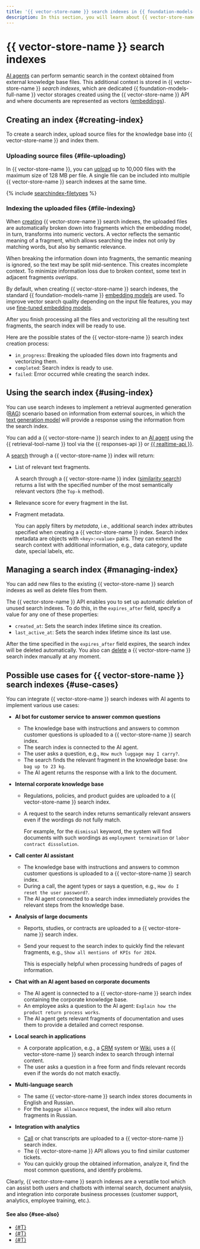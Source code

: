 ```yaml
---
title: '{{ vector-store-name }} search indexes in {{ foundation-models-full-name }}'
description: In this section, you will learn about {{ vector-store-name }} search indexes you can use to implement vector search across knowledge bases in {{ foundation-models-full-name }} AI agents.
---
```


# {{ vector-store-name }} search indexes

[AI agents](../agents/index.md) can perform semantic search in the context obtained from external knowledge base files. This additional context is stored in {{ vector-store-name }} _search indexes_, which are dedicated {{ foundation-models-full-name }} vector storages created using the {{ vector-store-name }} API and where documents are represented as vectors ([embeddings](../embeddings.md)).

## Creating an index {#creating-index}

To create a search index, upload source files for the knowledge base into {{ vector-store-name }} and index them.

### Uploading source files {#file-uploading}

In {{ vector-store-name }}, you can [upload](../../operations/agents/manage-searchindex.md#upload-files) up to 10,000 files with the maximum size of 128 MB per file. A single file can be included into multiple {{ vector-store-name }} search indexes at the same time.

{% include [searchindex-filetypes](../../../_includes/ai-studio/searchindex-filetypes.md) %}

### Indexing the uploaded files {#file-indexing}

When [creating](../../operations/agents/manage-searchindex.md#create-index) {{ vector-store-name }} search indexes, the uploaded files are automatically broken down into fragments which the embedding model, in turn, transforms into numeric vectors. A vector reflects the semantic meaning of a fragment, which allows searching the index not only by matching words, but also by semantic relevance.

When breaking the information down into fragments, the semantic meaning is ignored, so the text may be split mid-sentence. This creates incomplete context. To minimize information loss due to broken context, some text in adjacent fragments _overlaps_.

By default, when creating {{ vector-store-name }} search indexes, the standard {{ foundation-models-name }} [embedding models](../embeddings.md#yandexgpt-embeddings) are used. To improve vector search quality depending on the input file features, you may use [fine-tuned embedding models](../../operations/tuning/create-embeddings.md).

After you finish processing all the files and vectorizing all the resulting text fragments, the search index will be ready to use.

Here are the possible states of the {{ vector-store-name }} search index creation process:

* `in_progress`: Breaking the uploaded files down into fragments and vectorizing them.
* `completed`: Search index is ready to use.
* `failed`: Error occurred while creating the search index.

## Using the search index {#using-index}

You can use search indexes to implement a retrieval augmented generation ([RAG](https://en.wikipedia.org/wiki/Retrieval-augmented_generation)) scenario based on information from external sources, in which the [text generation model](../generation/models.md) will provide a response using the information from the search index.

You can add a {{ vector-store-name }} search index to an [AI agent](../agents/index.md) using the {{ retrieval-tool-name }} tool via the {{ responses-api }} or [{{ realtime-api }}](../agents/realtime.md#realtime-api). 

A [search](../../operations/agents/manage-searchindex.md#search-index) through a {{ vector-store-name }} index will return:
* List of relevant text fragments.

    A search through a {{ vector-store-name }} index ([similarity search](https://en.wikipedia.org/wiki/Similarity_search)) returns a list with the specified number of the most semantically relevant vectors (the `Top-k` method). 
* Relevance score for every fragment in the list.
* Fragment metadata.

    You can apply filters by _metadata_, i.e., additional search index attributes specified when creating a {{ vector-store-name }} index. Search index metadata are objects with `<key>:<value>` pairs. They can extend the search context with additional information, e.g., data category, update date, special labels, etc.

## Managing a search index {#managing-index}

You can add new files to the existing {{ vector-store-name }} search indexes as well as delete files from them. 

The {{ vector-store-name }} API enables you to set up automatic deletion of unused search indexes. To do this, in the `expires_after` field, specify a value for any one of these properties:
* `created_at`: Sets the search index lifetime since its creation.
* `last_active_at`: Sets the search index lifetime since its last use.

After the time specified in the `expires_after` field expires, the search index will be deleted automatically. You also can [delete](../../operations/agents/manage-searchindex.md#delete-index) a {{ vector-store-name }} search index manually at any moment.

## Possible use cases for {{ vector-store-name }} search indexes {#use-cases}

You can integrate {{ vector-store-name }} search indexes with AI agents to implement various use cases:

* **AI bot for customer service to answer common questions**

    * The knowledge base with instructions and answers to common customer questions is uploaded to a {{ vector-store-name }} search index.
    * The search index is connected to the AI agent.
    * The user asks a question, e.g., `How much luggage may I carry?`.
    * The search finds the relevant fragment in the knowledge base: `One bag up to 23 kg`.
    * The AI agent returns the response with a link to the document.

* **Internal corporate knowledge base**

    * Regulations, policies, and product guides are uploaded to a {{ vector-store-name }} search index.
    * A request to the search index returns semantically relevant answers even if the wordings do not fully match.

        For example, for the `dismissal` keyword, the system will find documents with such wordings as `employment termination` or `labor contract dissolution`.

* **Call center AI assistant**

    * The knowledge base with instructions and answers to common customer questions is uploaded to a {{ vector-store-name }} search index.
    * During a call, the agent types or says a question, e.g., `How do I reset the user password?`.
    * The AI agent connected to a search index immediately provides the relevant steps from the knowledge base.

* **Analysis of large documents**

    * Reports, studies, or contracts are uploaded to a {{ vector-store-name }} search index.
    * Send your request to the search index to quickly find the relevant fragments, e.g., `Show all mentions of KPIs for 2024`.
    
        This is especially helpful when processing hundreds of pages of information.

* **Chat with an AI agent based on corporate documents**

    * The AI agent is connected to a {{ vector-store-name }} search index containing the corporate knowledge base.
    * An employee asks a question to the AI agent: `Explain how the product return process works`.
    * The AI agent gets relevant fragments of documentation and uses them to provide a detailed and correct response.

* **Local search in applications**

    * A corporate application, e.g., a [CRM](https://en.wikipedia.org/wiki/Customer_relationship_management) system or [Wiki](https://en.wikipedia.org/wiki/Wiki), uses a {{ vector-store-name }} search index to search through internal content.
    * The user asks a question in a free form and finds relevant records even if the words do not match exactly.

* **Multi-language search**

    * The same {{ vector-store-name }} search index stores documents in English and Russian.
    * For the `baggage allowance` request, the index will also return fragments in Russian.

* **Integration with analytics**

    * [Call](../../../speechkit/stt/index.md) or chat transcripts are uploaded to a {{ vector-store-name }} search index.
    * The {{ vector-store-name }} API allows you to find similar customer tickets.
    * You can quickly group the obtained information, analyze it, find the most common questions, and identify problems.

Clearly, {{ vector-store-name }} search indexes are a versatile tool which can assist both users and chatbots with internal search, document analysis, and integration into corporate business processes (customer support, analytics, employee training, etc.).

#### See also {#see-also}

* [{#T}](../assistant/files.md)
* [{#T}](../../operations/agents/manage-searchindex.md)
* [{#T}](../../operations/assistant/create-with-searchindex.md)